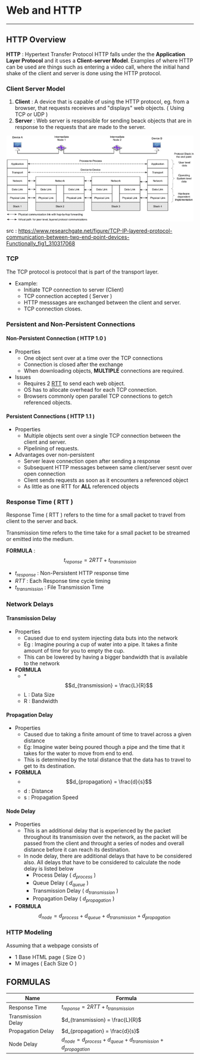 # Web and HTTP
---
## HTTP Overview

**HTTP** : Hypertext Transfer Protocol
HTTP falls under the the **Application Layer Protocol** and it uses a **Client-server Model**.  Examples of where HTTP can be used are things such as entering a video call, where the initial hand shake of the client and server is done using the HTTP protocol.

### Client Server Model

1. **Client** : A device that is capable of using the HTTP protocol, eg. from a browser, that requests receieves and "displays" web objects. ( Using TCP or UDP )
2. **Server** : Web server is responsible for sending beack objects that are in response to the requests that are made to the server.

![OSI Model](https://github.com/greed-k/DP-Study/blob/master/CSD%202160%20(Networking)/osi.png)

src : https://www.researchgate.net/figure/TCP-IP-layered-protocol-communication-between-two-end-point-devices-Functionally_fig1_310317068

### TCP 
The TCP protocol is protocol that is part of the transport layer.
- Example:
	-  Initiate TCP connection to server (Client)
	-  TCP connection accepted ( Server )
	-  HTTP messsages are exchanged between the client and server.
	-  TCP connection closes.

### Persistent and Non-Persistent Connections

#### Non-Persistent Connection ( HTTP 1.0 )
- Properties
	-  One object sent over at a time over the TCP connections
	- Connection is closed after the exchange
	- When downloading objects, **MULTIPLE** connections are required.
- Issues
	- Requires 2 [RTT](#response-time--rtt-) to send each web object.
	- OS has to allocate overhead for each TCP connection.
	- Browsers commonly open parallel TCP connections to getch referenced objects.


#### Persistent Connections ( HTTP 1.1 )
- Properties
	- Multiple objects sent over a single TCP connection between the client and server.
	- Pipelining of requests.
- Advantages over non-persistent
	- Server leave connection open after sending a response
	- Subsequent HTTP messages between same client/server sesnt over open connection
	- Client sends requests as soon as it encounters a referenced object
	- As little as one RTT for **ALL** referenced objects
### Response Time ( RTT )

Response Time ( RTT ) refers to the time for a small packet to travel from client to the server and back. 

Transmission time refers to the time take for a small packet to be streamed or emitted into the medium.

**FORMULA** : 
$$ t_{reponse} =  2RTT + t_{transmission}$$

- $t_{response}$  :  Non-Persistent HTTP response time
- $RTT$  :  Each Response time cycle timing
- $t_{transmission}$  : File Transmission Time 
### Network Delays 
#### Transmission Delay
- Properties
	- Caused due to end system injecting data buts into the network
	- Eg : Imagine pouring a cup of water into a pipe. It takes a finite amount of time for you to empty the cup.
	- This can be lowered by having a bigger bandwidth that is available to the network
- **FORMULA** 
	- *$$d_{transmission} = \frac{L}{R}$$
	- L : Data Size
	- R : Bandwidth
#### Propagation Delay
- Properties
	- Caused due to taking a finite amount of time to travel across a given distance
	- Eg: Imagine water being poured though a pipe and the time that it takes for the water to move from end to end.
	- This is determined by the total distance that the data has to travel to get to its destination.
- **FORMULA** 
	- $$d_{propagation} = \frac{d}{s}$$
	- d : Distance
	- s : Propagation Speed
#### Node Delay 
- Properties
	- This is an additional delay that is experienced by the packet throughout its transmission over the network, as the packet will be passed from the client and throught a series of nodes and overall distance before it can reach its destination.
	-  In node delay, there are additional delays that have to be considered also. All delays that have to be considered to calculate the node delay is listed below
		- Process Delay ( $d_{process}$  ) 
		- Queue Delay ( $d_{queue}$ )
		- Transmission Delay ( $d_{transmission}$ )
		- Propagation Delay ( $d_{propagation}$ )
- **FORMULA** 
$$d_{node} = d_{process} + d_{queue} + d_{transmission} + d_{propagation}$$
### HTTP Modeling
Assuming that a webpage consists of
- 1 Base HTML page ( Size O )
- M images ( Each Size O )




## FORMULAS
| Name | Formula |
| -------- | ------- |
|Response Time| $t_{reponse} =  2RTT + t_{transmission}$|
|Transmission Delay| $d_{transmission} = \frac{L}{R}$|
|Propagation Delay| $d_{propagation} = \frac{d}{s}$|
|Node Delay | $d_{node} = d_{process} + d_{queue} + d_{transmission} + d_{propagation}$|



